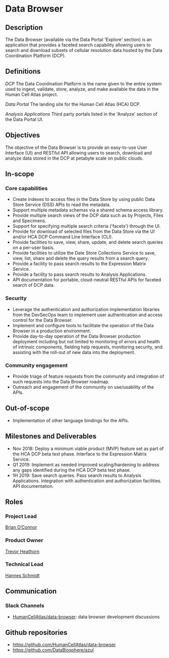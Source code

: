# Data Browser


## Description
The Data Browser (available via the Data Portal 'Explore' section) is an application that provides a faceted search capability allowing users to search and download subsets of cellular resolution data hosted by the Data Coordination Platform (DCP).

## Definitions
*DCP* The Data Coordination Platform is the name given to the entire system used to ingest, validate, store, analyze, and make available the data in the Human Cell Atlas project.

*Data Portal* The landing site for the Human Cell Atlas (HCA) DCP.

*Analysis Applications* Third party portals listed in the 'Analyze' section of the Data Portal UI.

## Objectives
The objective of the Data Browser is to provide an easy-to-use User Interface (UI) and RESTful API allowing users to search, download and analyze data stored in the DCP at petabyte scale on public clouds.

## In-scope

### Core capabilities
* Create indexes to access files in the Data Store by using public Data Store Service (DSS) APIs to read the metadata.
* Support multiple metadata schemas via a shared schema access library.
* Provide multiple search views of the DCP data such as by Projects, Files and Specimens.
* Support for specifying multiple search criteria ('facets') through the UI.
* Provide for download of selected files from the Data Store via the UI and/or HCA DCP Command Line Interface (CLI).
* Provide facilities to save, view, share, update, and delete search queries on a per-user basis.
* Provide facilities to utilize the Date Store Collections Service to save, view, list, share and delete the query results from a search query.
* Provide a facility to pass search results to the Expression Matrix Service.
* Provide a facility to pass search results to Analysis Applications.
* API documentation for portable, cloud-neutral RESTful APIs for faceted search of DCP data.

### Security
* Leverage the authentication and authorization implementation libraries from the DevSecOps team to implement user authentication and access control for the Data Browser.
* Implement and configure tools to facilitate the operation of the Data Browser in a production environment.
* Provide day-to-day operation of the Data Browser production deployment including but not limited to monitoring of errors and health of intrinsic components, fielding help requests, monitoring security, and assisting with the roll-out of new data into the deployment.

### Community engagement
* Provide triage of feature requests from the community and integration of such requests into the Data Browser roadmap.
* Outreach and engagement of the community on use/usability of the APIs.

## Out-of-scope
* Implementation of other language bindings for the APIs.

## Milestones and Deliverables
* Nov 2018:  Deploy a minimum viable product (MVP) feature set as part of the HCA DCP beta test phase. Interface to the Expression Matrix Service.
* Q1  2019:  Implement as needed improved scaling/hardening to address any gaps identified during the HCA DCP beta test phase.
* 1H  2019:  Save search queries. Pass search results to Analysis Applications. Integration with authentication and authorization facilities. API documentation.

## Roles

### Project Lead
[Brian O’Connor](mailto:brocono@ucsc.edu) 

### Product Owner
[Trevor Heathorn](mailto:theathor@ucsc.edu) 

### Technical Lead
[Hannes Schmidt](mailto:hannes@ucsc.edu)

## Communication

### Slack Channels
* [HumanCellAtlas/data-browser](https://humancellatlas.slack.com/messages/data-browser): data browser development discussions

## Github repositories
* https://github.com/HumanCellAtlas/data-browser
* https://github.com/DataBiosphere/azul
